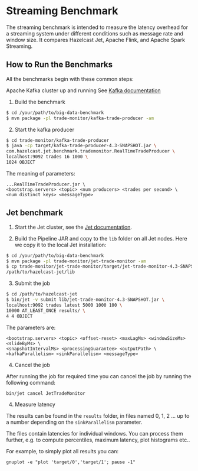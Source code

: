 # Streaming Benchmark

The streaming benchmark is intended to measure the latency overhead
for a streaming system under different conditions such as message
rate and window size. It compares Hazelcast Jet, Apache Flink,
and Apache Spark Streaming.

## How to Run the Benchmarks

All the benchmarks begin with these common steps:

Apache Kafka cluster up and running
See [Kafka documentation](https://kafka.apache.org/documentation/)

1. Build the benchmark

```bash
$ cd /your/path/to/big-data-benchmark
$ mvn package -pl trade-monitor/kafka-trade-producer -am
```

2. Start the kafka producer

```bash
$ cd trade-monitor/kafka-trade-producer
$ java -cp target/kafka-trade-producer-4.3-SNAPSHOT.jar \
com.hazelcast.jet.benchmark.trademonitor.RealTimeTradeProducer \
localhost:9092 trades 16 1000 \
1024 OBJECT
```

The meaning of parameters:

```
...RealTimeTradeProducer.jar \
<bootstrap.servers> <topic> <num producers> <trades per second> \
<num distinct keys> <messageType>
```

## Jet benchmark

1. Start the Jet cluster, see the [Jet
documentation](https://jet-start.sh/docs/operations/installation).

2. Build the Pipeline JAR and copy to the `lib` folder on all Jet nodes.
Here we copy it to the local Jet installation:

```bash
$ cd /your/path/to/big-data-benchmark
$ mvn package -pl trade-monitor/jet-trade-monitor -am
$ cp trade-monitor/jet-trade-monitor/target/jet-trade-monitor-4.3-SNAPSHOT.jar \
/path/to/hazelcast-jet/lib
```

3. Submit the job

```bash
$ cd /path/to/hazelcast-jet
$ bin/jet -v submit lib/jet-trade-monitor-4.3-SNAPSHOT.jar \
localhost:9092 trades latest 5000 1000 100 \
10000 AT_LEAST_ONCE results/ \
4 4 OBJECT
```

The parameters are:

```
<bootstrap.servers> <topic> <offset-reset> <maxLagMs> <windowSizeMs> <slideByMs> \
<snapshotIntervalMs> <processingGuarantee> <outputPath> \
<kafkaParallelism> <sinkParallelism> <messageType>
```

4. Cancel the job

After running the job for required time you can cancel the job by running
the following command:

```bash
bin/jet cancel JetTradeMonitor
```

4. Measure latency

The results can be found in the `results` folder, in files named 0, 1, 2 ...
up to a number depending on the `sinkParallelism` parameter.

The files contain latencies for individual windows. You can process them further,
e.g. to compute percentiles, maximum latency, plot histograms etc..

For example, to simply plot all results you can:

```
gnuplot -e "plot 'target/0','target/1'; pause -1"
```
